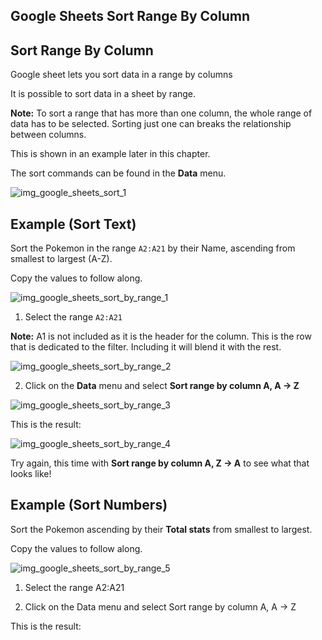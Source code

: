 Google Sheets Sort Range By Column
---

Sort Range By Column
---
Google sheet lets you sort data in a range by columns

It is possible to sort data in a sheet by range.

**Note:** To sort a range that has more than one column, the whole range of data has to be selected. Sorting just one can breaks the relationship between columns.

This is shown in an example later in this chapter.

The sort commands can be found in the **Data** menu.

![img_google_sheets_sort_1](https://user-images.githubusercontent.com/47166768/192151866-93c451d1-2ac5-49df-bcfa-82413df3dcd2.png)


Example (Sort Text)
---
Sort the Pokemon in the range `A2:A21` by their Name, ascending from smallest to largest (A-Z).

Copy the values to follow along.

![img_google_sheets_sort_by_range_1](https://user-images.githubusercontent.com/47166768/192152026-5867c43a-babf-4bde-9bd9-e870157cb471.png)

1. Select the range `A2:A21`


**Note:** A1 is not included as it is the header for the column. This is the row that is dedicated to the filter. Including it will blend it with the rest.

![img_google_sheets_sort_by_range_2](https://user-images.githubusercontent.com/47166768/192152100-7a528e2d-2bad-4dad-bb8c-7ebc199d2b8d.png)


2. Click on the **Data** menu and select **Sort range by column A, A → Z**

![img_google_sheets_sort_by_range_3](https://user-images.githubusercontent.com/47166768/192152129-ab3af1dc-b431-4ea6-b959-aba2b046aabc.png)


This is the result:

![img_google_sheets_sort_by_range_4](https://user-images.githubusercontent.com/47166768/192152136-2e82b836-ddc5-4bc7-9bff-1c8a8e0e0ad6.png)


Try again, this time with **Sort range by column A, Z → A** to see what that looks like!





Example (Sort Numbers)
---
Sort the Pokemon ascending by their **Total stats** from smallest to largest.

Copy the values to follow along.

![img_google_sheets_sort_by_range_5](https://user-images.githubusercontent.com/47166768/192152224-5e68d56c-816f-4989-9f34-3d1253e19c53.png)



1. Select the range A2:A21



2. Click on the Data menu and select Sort range by column A, A → Z


This is the result:






